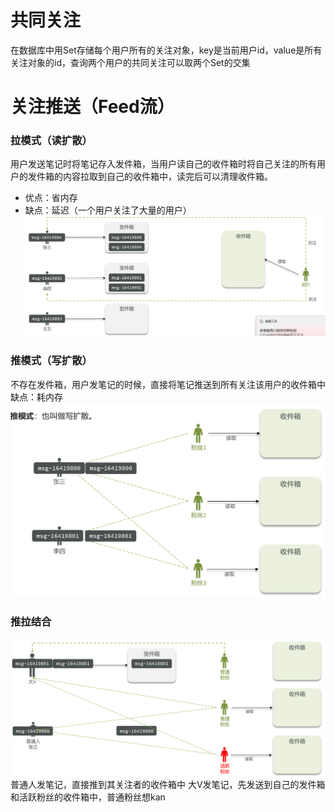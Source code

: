 # 共同关注
在数据库中用Set存储每个用户所有的关注对象，key是当前用户id，value是所有关注对象的id，查询两个用户的共同关注可以取两个Set的交集

# 关注推送（Feed流）

### 拉模式（读扩散）
用户发送笔记时将笔记存入发件箱，当用户读自己的收件箱时将自己关注的所有用户的发件箱的内容拉取到自己的收件箱中，读完后可以清理收件箱。
- 优点：省内存
- 缺点：延迟（一个用户关注了大量的用户）
![输入图片说明](/imgs/2025-04-15/5AQMkiBCmr1VhTMD.png)

### 推模式（写扩散）
不存在发件箱，用户发笔记的时候，直接将笔记推送到所有关注该用户的收件箱中
缺点：耗内存
![输入图片说明](/imgs/2025-04-15/XyQsmDd7pRLU90D1.png)

### 推拉结合
![输入图片说明](/imgs/2025-04-15/WPpfQnrTGRfoVTud.png)
普通人发笔记，直接推到其关注者的收件箱中
大V发笔记，先发送到自己的发件箱和活跃粉丝的收件箱中，普通粉丝想kan

<!--stackedit_data:
eyJoaXN0b3J5IjpbLTQ4MTQwMzU1MCwtMTg5MTU3ODk0NCwtMT
g3NDUxNjY1NSwtNzg3MjI3OTA4XX0=
-->